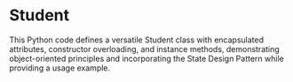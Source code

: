 # Student
This Python code defines a versatile Student class with encapsulated attributes, constructor overloading, and instance methods, demonstrating object-oriented principles and incorporating the State Design Pattern while providing a usage example.
